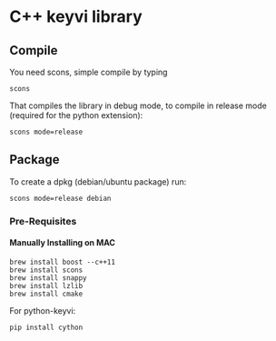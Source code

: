 # C++ keyvi library

## Compile

You need scons, simple compile by typing 

    scons
    
That compiles the library in debug mode, to compile in release mode (required for the python extension):

    scons mode=release
    
## Package

To create a dpkg (debian/ubuntu package) run:

    scons mode=release debian


### Pre-Requisites

#### Manually Installing on MAC

    brew install boost --c++11
    brew install scons
    brew install snappy
    brew install lzlib
    brew install cmake
    
For python-keyvi:
    
    pip install cython


